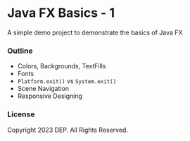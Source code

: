 # Java FX Basics - 1

A simple demo project to demonstrate the basics of Java FX

### Outline
- Colors, Backgrounds, TextFills
- Fonts
- `Platform.exit()` vs `System.exit()`
- Scene Navigation
- Responsive Designing

### License
Copyright 2023 DEP. All Rights Reserved.